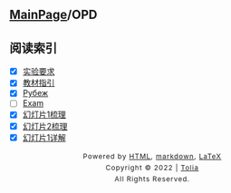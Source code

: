 ## [MainPage](../index.md)/OPD

## 阅读索引

- [x] [实验要求](LabRequests.md)
- [x] [教材指引](Guide.md)
- [x] [Рубеж](Rubiesh.md)
- [ ] [Exam](Exam.md)
- [x] [幻灯片1梳理](OPD%20part1.md)
- [x] [幻灯片2梳理](OPD%20part1.md)
- [x] [幻灯片1详解](lecture.md)

<style type="text/css">
    #footer {
        position: relative;
        margin: 0 auto;
        line-height: 20px;
        text-align: center;
        font-size: 12px;
        letter-spacing: 1px;
    }
 
    .content {
        height: 1800px;
        width: 100%;
        text-align: center;
    }
</style>

<div id="footer">
    Powered by
    <a href="https://html5up.net">HTML</a>, 
    <a href="https://markdown.com.cn/">markdown</a>, 
    <a href="https://www.latex-project.org/">LaTeX</a>
    <br>
    Copyright © 2022 | 
    <a href="https://tolia-gh.github.io">Tolia</a>
    <br>
    All Rights Reserved.
    <br>
</div>